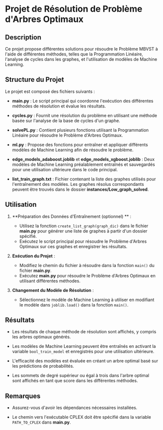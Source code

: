 # Projet de Résolution de Problème d'Arbres Optimaux

## Description

Ce projet propose différentes solutions pour résoudre le Problème MBVST à l'aide de différentes méthodes, telles que la Programmation Linéaire, l'analyse de cycles dans les graphes, et l'utilisation de modèles de Machine Learning.

## Structure du Projet

Le projet est composé des fichiers suivants :

- **main.py** : Le script principal qui coordonne l'exécution des différentes méthodes de résolution et évalue les résultats.
  
- **cycles.py** : Fournit une résolution du problème en utilisant une méthode basée sur l'analyse de la base de cycles d'un graphe.

- **solvePL.py** : Contient plusieurs fonctions utilisant la Programmation Linéaire pour résoudre le Problème d'Arbres Optimaux.

- **ml.py** : Propose des fonctions pour entraîner et appliquer différents modèles de Machine Learning afin de résoudre le problème.

- **edge_models_adaboost.joblib** et **edge_models_xgboost.joblib** : Deux modèles de Machine Learning préalablement entraînés et sauvegardés pour une utilisation ultérieure dans le code principal.

- **list_train_graph.txt** : Fichier contenant la liste des graphes utilisés pour l'entraînement des modèles. Les graphes résolus correspondants peuvent être trouvés dans le dossier **instances/Low_graph_solved**.

## Utilisation

1. **Préparation des Données d'Entraînement (optionnel) ** :
   - Utilisez la fonction `create_list_graph(graph_dic)` dans le fichier **main.py** pour générer une liste de graphes à partir d'un dossier spécifié.
   - Exécutez le script principal pour résoudre le Problème d'Arbres Optimaux sur ces graphes et enregistrer les résultats.

2. **Exécution du Projet** :
   - Modifiez le chemin du fichier à résoudre dans la fonction `main()` du fichier **main.py**.
   - Exécutez **main.py** pour résoudre le Problème d'Arbres Optimaux en utilisant différentes méthodes.

3. **Changement du Modèle de Résolution** :
   - Sélectionnez le modèle de Machine Learning à utiliser en modifiant le modèle dans `joblib.load()` dans la fonction `main()`.

## Résultats

- Les résultats de chaque méthode de résolution sont affichés, y compris les arbres optimaux générés.

- Les modèles de Machine Learning peuvent être entraînés en activant la variable `bool_train_model` et enregistrés pour une utilisation ultérieure.

- L'efficacité des modèles est évaluée en créant un arbre optimal basé sur les prédictions de probabilités.

- Les sommets de degré supérieur ou égal à trois dans l'arbre optimal sont affichés en tant que score dans les différentes méthodes.

## Remarques

- Assurez-vous d'avoir les dépendances nécessaires installées.

- Le chemin vers l'exécutable CPLEX doit être spécifié dans la variable `PATH_TO_CPLEX` dans **main.py**.
